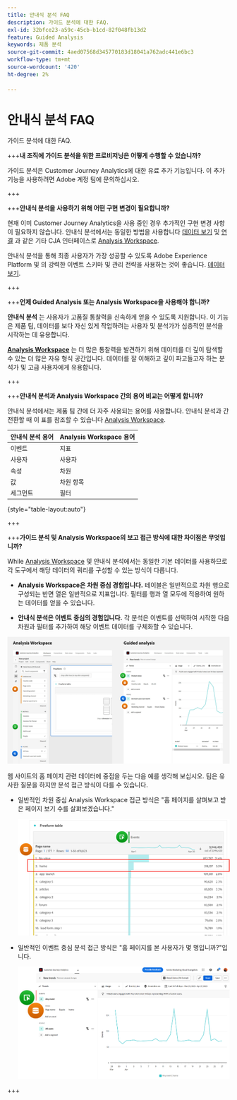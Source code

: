 ```yaml
---
title: 안내식 분석 FAQ
description: 가이드 분석에 대한 FAQ.
exl-id: 32bfce23-a59c-45cb-b1cd-82f048fb13d2
feature: Guided Analysis
keywords: 제품 분석
source-git-commit: 4aed07568d345770183d18041a762adc441e6bc3
workflow-type: tm+mt
source-wordcount: '420'
ht-degree: 2%

---
```


# 안내식 분석 FAQ

가이드 분석에 대한 FAQ.

+++**내 조직에 가이드 분석을 위한 프로비저닝은 어떻게 수행할 수 있습니까?**

가이드 분석은 Customer Journey Analytics에 대한 유료 추가 기능입니다. 이 추가 기능을 사용하려면 Adobe 계정 팀에 문의하십시오.

+++

+++**안내식 분석을 사용하기 위해 어떤 구현 변경이 필요합니까?**

현재 이미 Customer Journey Analytics을 사용 중인 경우 추가적인 구현 변경 사항이 필요하지 않습니다. 안내식 분석에서는 동일한 방법을 사용합니다 [데이터 보기](../data-views/data-views.md) 및 [연결](../connections/overview.md) 과 같은 기타 CJA 인터페이스로 [Analysis Workspace](../analysis-workspace/home.md).

안내식 분석을 통해 최종 사용자가 가장 성공할 수 있도록 Adobe Experience Platform 및 의 강력한 이벤트 스키마 및 관리 전략을 사용하는 것이 좋습니다. [데이터 보기](../data-views/data-views.md).

+++

+++**언제 Guided Analysis 또는 Analysis Workspace을 사용해야 합니까?**

**안내식 분석** 는 사용자가 고품질 통찰력을 신속하게 얻을 수 있도록 지원합니다. 이 기능은 제품 팀, 데이터를 보다 자신 있게 작업하려는 사용자 및 분석가가 심층적인 분석을 시작하는 데 유용합니다.

**[Analysis Workspace](../analysis-workspace/home.md)** 는 더 많은 통찰력을 발견하기 위해 데이터를 더 깊이 탐색할 수 있는 더 많은 자유 형식 공간입니다. 데이터를 잘 이해하고 깊이 파고들고자 하는 분석가 및 고급 사용자에게 유용합니다.

+++

+++**안내식 분석과 Analysis Workspace 간의 용어 비교는 어떻게 합니까?**

안내식 분석에서는 제품 팀 간에 더 자주 사용되는 용어를 사용합니다. 안내식 분석과 간 전환할 때 이 표를 참조할 수 있습니다 [Analysis Workspace](../analysis-workspace/home.md).

| 안내식 분석 용어 | Analysis Workspace 용어 |
| --- | --- |
| 이벤트 | 지표 |
| 사용자 | 사용자 |
| 속성 | 차원 |
| 값 | 차원 항목 |
| 세그먼트 | 필터 |

{style="table-layout:auto"}

+++

+++**가이드 분석 및 Analysis Workspace의 보고 접근 방식에 대한 차이점은 무엇입니까?**

While [Analysis Workspace](../analysis-workspace/home.md) 및 안내식 분석에서는 동일한 기본 데이터를 사용하므로 각 도구에서 해당 데이터의 쿼리를 구성할 수 있는 방식이 다릅니다.

* **Analysis Workspace은 차원 중심 경험입니다.** 테이블은 일반적으로 차원 행으로 구성되는 반면 열은 일반적으로 지표입니다. 필터를 행과 열 모두에 적용하여 원하는 데이터를 얻을 수 있습니다.

* **안내식 분석은 이벤트 중심의 경험입니다.** 각 분석은 이벤트를 선택하여 시작한 다음 차원과 필터를 추가하여 해당 이벤트 데이터를 구체화할 수 있습니다.

![구조](assets/structure.png)

웹 사이트의 홈 페이지 관련 데이터에 중점을 두는 다음 예를 생각해 보십시오. 팀은 유사한 질문을 하지만 분석 접근 방식이 다를 수 있습니다.

* 일반적인 차원 중심 Analysis Workspace 접근 방식은 &quot;홈 페이지를 살펴보고 받은 페이지 보기 수를 살펴보겠습니다.&quot;

  ![Dimension 중심](assets/dimension-centered.png)

* 일반적인 이벤트 중심 분석 접근 방식은 &quot;홈 페이지를 본 사용자가 몇 명입니까?&quot;입니다.

  ![이벤트 중심](assets/event-centered.png)

+++
